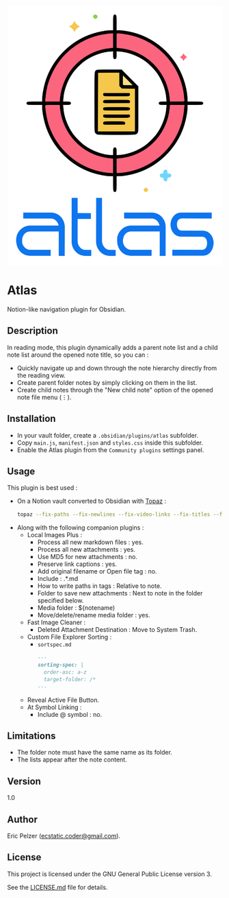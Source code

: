 ![](https://github.com/senselogic/ATLAS/blob/master/LOGO/atlas.png)

# Atlas

Notion-like navigation plugin for Obsidian.

## Description

In reading mode, this plugin dynamically adds a parent note list and a child note list around the opened note title, so you can :

*   Quickly navigate up and down through the note hierarchy directly from the reading view.
*   Create parent folder notes by simply clicking on them in the list.
*   Create child notes through the "New child note" option of the opened note file menu (⋮).

## Installation

*   In your vault folder, create a `.obsidian/plugins/atlas` subfolder.
*   Copy `main.js`, `manifest.json` and `styles.css` inside this subfolder.
*   Enable the Atlas plugin from the `Community plugins` settings panel.

## Usage

This plugin is best used :

*   On a Notion vault converted to Obsidian with [Topaz](https://github.com/senselogic/TOPAZ) :
    ```sh
    topaz --fix-paths --fix-newlines --fix-video-links --fix-titles --fix-indexes NOTION_EXPORT_FOLDER/ OBSIDIAN_VAULT_FOLDER/
    ```
*   Along with the following companion plugins :
    *   Local Images Plus :
        *   Process all new markdown files : yes.
        *   Process all new attachments : yes.
        *   Use MD5 for new attachments : no.
        *   Preserve link captions : yes.
        *   Add original filename or Open file tag : no.
        *   Include : .*\.md
        *   How to write paths in tags : Relative to note.
        *   Folder to save new attachments : Next to note in the folder specified below.
        *   Media folder : ${notename)
        *   Move/delete/rename media folder : yes.
    *   Fast Image Cleaner :
        *   Deleted Attachment Destination : Move to System Trash.
    *   Custom File Explorer Sorting :
        *   `sortspec.md`
            ```md
            ---
            sorting-spec: |
              order-asc: a-z
              target-folder: /*
            ---
            ```
    *   Reveal Active File Button.
    *   At Symbol Linking :
        *   Include @ symbol : no.

## Limitations

*   The folder note must have the same name as its folder.
*   The lists appear after the note content.

## Version

1.0

## Author

Eric Pelzer (ecstatic.coder@gmail.com).

## License

This project is licensed under the GNU General Public License version 3.

See the [LICENSE.md](LICENSE.md) file for details.

